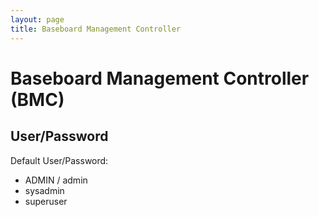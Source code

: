 ```yaml
---
layout: page
title: Baseboard Management Controller 
---
```

# Baseboard Management Controller (BMC)

## User/Password

Default User/Password:
* ADMIN / admin
* sysadmin
* superuser
